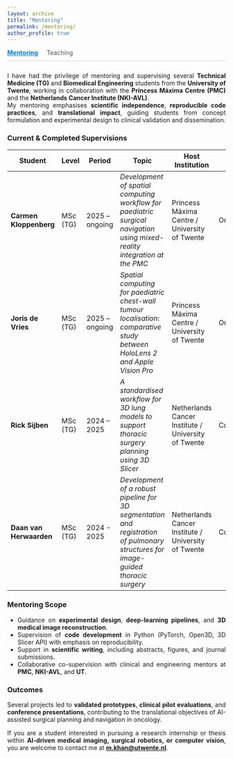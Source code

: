 ```yaml
---
layout: archive
title: "Mentoring"
permalink: /mentoring/
author_profile: true
---
```


<!-- Horizontal teaching navigation -->
<div style="display:flex; gap:20px; border-bottom:1px solid #ccc; padding-bottom:10px; margin-bottom:25px;">
  <a href="/mentoring/" style="font-weight:bold; text-decoration:underline; color:#007acc;">Mentoring</a>
  <a href="/teaching/" style="text-decoration:none; color:#555;">Teaching</a>
</div>

<div style="text-align:justify; text-justify:inter-word;" markdown="1">

I have had the privilege of mentoring and supervising several **Technical Medicine (TG)** and **Biomedical Engineering** students from the **University of Twente**, working in collaboration with the **Princess Máxima Centre (PMC)** and the **Netherlands Cancer Institute (NKI-AVL)**.  
My mentoring emphasises **scientific independence**, **reproducible code practices**, and **translational impact**, guiding students from concept formulation and experimental design to clinical validation and dissemination.

### Current & Completed Supervisions

| Student | Level | Period | Topic | Host Institution | Status |
|----------|--------|---------|--------|------------------|---------|
| **Carmen Kloppenberg** | MSc (TG) | 2025 – ongoing | *Development of spatial computing workflow for paediatric surgical navigation using mixed-reality integration at the PMC* | Princess Máxima Centre / University of Twente | Ongoing |
| **Joris de Vries** | MSc (TG) | 2025 – ongoing | *Spatial computing for paediatric chest-wall tumour localisation: comparative study between HoloLens 2 and Apple Vision Pro* | Princess Máxima Centre / University of Twente | Ongoing |
| **Rick Sijben** | MSc (TG) | 2024 – 2025 | *A standardised workflow for 3D lung models to support thoracic surgery planning using 3D Slicer* | Netherlands Cancer Institute / University of Twente | Completed |
| **Daan van Herwaarden** | MSc (TG) | 2024 - 2025 | *Development of a robust pipeline for 3D segmentation and registration of pulmonary structures for image-guided thoracic surgery* | Netherlands Cancer Institute / University of Twente | Completed |

### Mentoring Scope
- Guidance on **experimental design**, **deep-learning pipelines**, and **3D medical image reconstruction**.  
- Supervision of **code development** in Python (PyTorch, Open3D, 3D Slicer API) with emphasis on reproducibility.  
- Support in **scientific writing**, including abstracts, figures, and journal submissions.  
- Collaborative co-supervision with clinical and engineering mentors at **PMC**, **NKI-AVL**, and **UT**.

### Outcomes
Several projects led to **validated prototypes**, **clinical pilot evaluations**, and **conference presentations**, contributing to the translational objectives of AI-assisted surgical planning and navigation in oncology.

If you are a student interested in pursuing a research internship or thesis within **AI-driven medical imaging, surgical robotics, or computer vision**, you are welcome to contact me at **m.khan@utwente.nl**.
</div>
